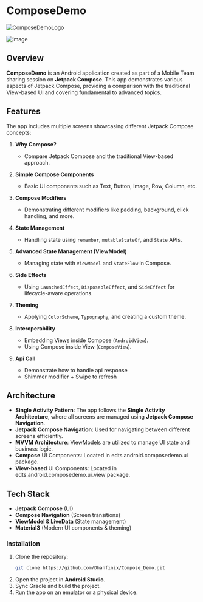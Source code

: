 # ComposeDemo
![ComposeDemoLogo](https://github.com/user-attachments/assets/dcb58d38-dbc1-4feb-866d-09b6bc5eea8c)

![image](https://github.com/user-attachments/assets/54955699-7fb0-48bf-b3f2-f05d90a53d3c)

## Overview
**ComposeDemo** is an Android application created as part of a Mobile Team sharing session on **Jetpack Compose**. This app demonstrates various aspects of Jetpack Compose, providing a comparison with the traditional View-based UI and covering fundamental to advanced topics.

## Features
The app includes multiple screens showcasing different Jetpack Compose concepts:

1. **Why Compose?**  
   - Compare Jetpack Compose and the traditional View-based approach.
   
2. **Simple Compose Components**  
   - Basic UI components such as Text, Button, Image, Row, Column, etc.
   
3. **Compose Modifiers**  
   - Demonstrating different modifiers like padding, background, click handling, and more.
   
4. **State Management**  
   - Handling state using `remember`, `mutableStateOf`, and `State` APIs.
   
5. **Advanced State Management (ViewModel)**  
   - Managing state with `ViewModel` and `StateFlow` in Compose.
   
6. **Side Effects**  
   - Using `LaunchedEffect`, `DisposableEffect`, and `SideEffect` for lifecycle-aware operations.
   
7. **Theming**  
   - Applying `ColorScheme`, `Typography`, and creating a custom theme.
   
8. **Interoperability**  
   - Embedding Views inside Compose (`AndroidView`).
   - Using Compose inside View (`ComposeView`).
  
9. **Api Call**
   - Demonstrate how to handle api response
   - Shimmer modifier + Swipe to refresh
     
## Architecture
- **Single Activity Pattern**: The app follows the **Single Activity Architecture**, where all screens are managed using **Jetpack Compose Navigation**.
- **Jetpack Compose Navigation**: Used for navigating between different screens efficiently.
- **MVVM Architecture**: ViewModels are utilized to manage UI state and business logic.
- **Compose** UI Components: Located in edts.android.composedemo.ui package.
- **View-based** UI Components: Located in edts.android.composedemo.ui_view package.

## Tech Stack
- **Jetpack Compose** (UI)
- **Compose Navigation** (Screen transitions)
- **ViewModel & LiveData** (State management)
- **Material3** (Modern UI components & theming)

### Installation
1. Clone the repository:
   ```sh
   git clone https://github.com/Dhanfinix/Compose_Demo.git
   ```
2. Open the project in **Android Studio**.
3. Sync Gradle and build the project.
4. Run the app on an emulator or a physical device.


